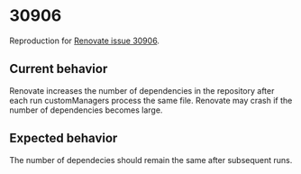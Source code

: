 # 30906

Reproduction for [Renovate issue 30906](https://github.com/renovatebot/renovate/discussions/30906).

## Current behavior

Renovate increases the number of dependencies in the repository after each run customManagers process the same file.
Renovate may crash if the number of dependencies becomes large.

## Expected behavior

The number of dependecies should remain the same after subsequent runs.
